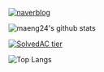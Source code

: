 [![naverblog](https://img.sheilds.io/badge/naverblog-badge?style=flat-square&logo=Blogger&logoColor=white)](http://blog.naver.com/maengindex)

![maeng24's github stats](https://github-readme-stats.vercel.app/api?username=maeng24&show_icons=true&title_color=99ffff&icon_color=6699ff&text_color=ffffff&bg_color=6666ff)

[![SolvedAC tier](http://mazassumnida.wtf/api/generate_badge?boj=maengindex)](https://solved.ac/maengindex)

![Top Langs](https://github-readme-stats.vercel.app/api/top-langs/?username=maeng24&layout=compact&hide=csharp)


<!--
### Hi there 👋
**maeng24/maeng24** is a ✨ _special_ ✨ repository because its `README.md` (this file) appears on your GitHub profile.

Here are some ideas to get you started:

- 🔭 I’m currently working on ...
- 🌱 I’m currently learning ...
- 👯 I’m looking to collaborate on ...
- 🤔 I’m looking for help with ...
- 💬 Ask me about ...
- 📫 How to reach me: ...
- 😄 Pronouns: ...
- ⚡ Fun fact: ...
-->

